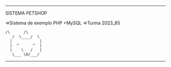 ------------------------------------------
SISTEMA PETSHOP

=>Sistema de exemplo PHP +MySQL
=>Turma 2023_85

  	/\      /\
       /  \____/  \
      |            |
      |  ^      ^  |
      |    \   /   |
       \___ \O/___/

------------------------------------------ 
